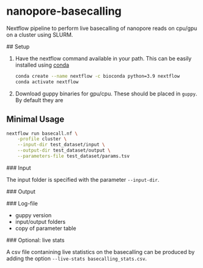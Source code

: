 # nanopore-basecalling
Nextflow pipeline to perform live basecalling of nanopore reads on cpu/gpu on a cluster using SLURM.

## Setup

1. Have the nextflow command available in your path. This can be easily installed using [conda](https://docs.conda.io/projects/conda/en/latest/user-guide/install/index.html)
    ```bash
    conda create --name nextflow -c bioconda python=3.9 nextflow
    conda activate nextflow
    ```
2. Download guppy binaries for gpu/cpu. These should be placed in `guppy`. By default they are

## Minimal Usage

```bash
nextflow run basecall.nf \
    -profile cluster \
    --input-dir test_dataset/input \
    --output-dir test_dataset/output \
    --parameters-file test_dataset/params.tsv
```

### Input

The input folder is specified with the parameter `--input-dir`.

### Output

### Log-file

- guppy version
- input/output folders
- copy of parameter table

### Optional: live stats

A csv file contanining live statistics on the basecalling can be produced by adding the option `--live-stats basecalling_stats.csv`.